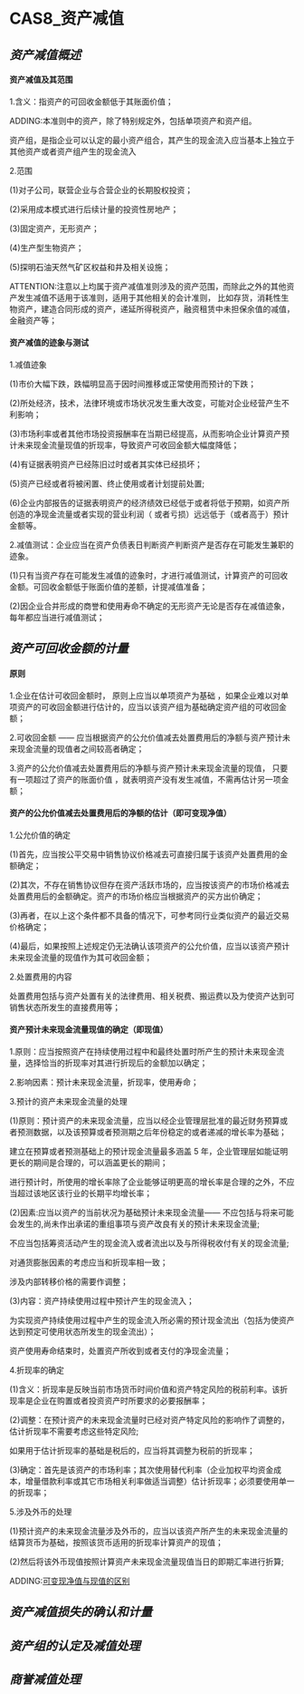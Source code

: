 # CAS8_资产减值
## *资产减值概述*
#### 资产减值及其范围
1.含义：指资产的可回收金额低于其账面价值；

ADDING:本准则中的资产，除了特别规定外，包括单项资产和资产组。

资产组，是指企业可以认定的最小资产组合，其产生的现金流入应当基本上独立于其他资产或者资产组产生的现金流入

2.范围

   (1)对子公司，联营企业与合营企业的长期股权投资；
  
   (2)采用成本模式进行后续计量的投资性房地产；
  
   (3)固定资产，无形资产；
  
   (4)生产型生物资产；
  
   (5)探明石油天然气矿区权益和井及相关设施；

ATTENTION:注意以上均属于资产减值准则涉及的资产范围，而除此之外的其他资产发生减值不适用于该准则，适用于其他相关的会计准则，
比如存货，消耗性生物资产，建造合同形成的资产，递延所得税资产，融资租赁中未担保余值的减值，金融资产等；
#### 资产减值的迹象与测试
1.减值迹象

   (1)市价大幅下跌，跌幅明显高于因时间推移或正常使用而预计的下跌；
  
   (2)所处经济，技术，法律环境或市场状况发生重大改变，可能对企业经营产生不利影响；
  
   (3)市场利率或者其他市场投资报酬率在当期已经提高，从而影响企业计算资产预计未来现金流量现值的折现率，导致资产可收回金额大幅度降低；
  
   (4)有证据表明资产已经陈旧过时或者其实体已经损坏；
  
   (5)资产已经或者将被闲置、终止使用或者计划提前处置;
  
   (6)企业内部报告的证据表明资产的经济绩效已经低于或者将低于预期，如资产所创造的净现金流量或者实现的营业利润（ 或者亏损）远远低于（或者高于）预计金额等。

2.减值测试：企业应当在资产负债表日判断资产判断资产是否存在可能发生兼职的迹象。

   (1)只有当资产存在可能发生减值的迹象时，才进行减值测试，计算资产的可回收金额。可回收金额低于账面价值的差额，计提减值准备；

   (2)因企业合并形成的商誉和使用寿命不确定的无形资产无论是否存在减值迹象，每年都应当进行减值测试；
   
## *资产可回收金额的计量*
#### 原则
1.企业在估计可收回金额时， 原则上应当以单项资产为基础 ，如果企业难以对单项资产的可收回金额进行估计的，应当以该资产组为基础确定资产组的可收回金额；

2.可收回金额 —— 应当根据资产的公允价值减去处置费用后的净额与资产预计未来现金流量的现值者之间较高者确定；

3.资产的公允价值减去处置费用后的净额与资产预计未来现金流量的现值， 只要有一项超过了资产的账面价值 ，就表明资产没有发生减值，不需再估计另一项金额；
#### 资产的公允价值减去处置费用后的净额的估计（即可变现净值）
1.公允价值的确定

   (1)首先，应当按公平交易中销售协议价格减去可直接归属于该资产处置费用的金额确定；

   (2)其次，不存在销售协议但存在资产活跃市场的，应当按该资产的市场价格减去处置费用后的金额确定。资产的市场价格应当根据资产的买方出价确定；

   (3)再者，在以上这个条件都不具备的情况下，可参考同行业类似资产的最近交易价格确定；

   (4)最后，如果按照上述规定仍无法确认该项资产的公允价值，应当以该资产预计未来现金流量的现值作为其可收回金额；

2.处置费用的内容

处置费用包括与资产处置有关的法律费用、相关税费、搬运费以及为使资产达到可销售状态所发生的直接费用等；
#### 资产预计未来现金流量现值的确定（即现值）
1.原则：应当按照资产在持续使用过程中和最终处置时所产生的预计未来现金流量，选择恰当的折现率对其进行折现后的金额加以确定；

2.影响因素：预计未来现金流量，折现率，使用寿命；

3.预计的资产未来现金流量的处理

   (1)原则：预计资产的未来现金流量，应当以经企业管理层批准的最近财务预算或者预测数据，以及该预算或者预测期之后年份稳定的或者递减的增长率为基础；

   建立在预算或者预测基础上的预计现金流量最多涵盖 5 年，企业管理层如能证明更长的期间是合理的，可以涵盖更长的期间；

   进行预计时，所使用的增长率除了企业能够证明更高的增长率是合理的之外，不应当超过该地区该行业的长期平均增长率；

   (2)因素:应当以资产的当前状况为基础预计未来现金流量—— 不应包括与将来可能会发生的,尚未作出承诺的重组事项与资产改良有关的预计未来现金流量;

   不应当包括筹资活动产生的现金流入或者流出以及与所得税收付有关的现金流量;

   对通货膨胀因素的考虑应当和折现率相一致；

   涉及内部转移价格的需要作调整；

   (3)内容：资产持续使用过程中预计产生的现金流入；

   为实现资产持续使用过程中产生的现金流入所必需的预计现金流出（包括为使资产达到预定可使用状态所发生的现金流出）；

   资产使用寿命结束时，处置资产所收到或者支付的净现金流量；

4.折现率的确定

   (1)含义：折现率是反映当前市场货币时间价值和资产特定风险的税前利率。该折现率是企业在购置或者投资资产时所要求的必要报酬率；

   (2)调整：在预计资产的未来现金流量时已经对资产特定风险的影响作了调整的，估计折现率不需要考虑这些特定风险;

   如果用于估计折现率的基础是税后的，应当将其调整为税前的折现率；

   (3)确定：首先是该资产的市场利率；其次使用替代利率（企业加权平均资金成本，增量借款利率或其它市场相关利率做适当调整）估计折现率；必须要使用单一的折现率；

5.涉及外币的处理

   (1)预计资产的未来现金流量涉及外币的，应当以该资产所产生的未来现金流量的结算货币为基础，按照该货币适用的折现率计算资产的现值；
   
   (2)然后将该外币现值按照计算资产未来现金流量现值当日的即期汇率进行折算;

ADDING:[可变现净值与现值的区别](https://zhidao.baidu.com/question/455336741.html)

## *资产减值损失的确认和计量*
## *资产组的认定及减值处理*
## *商誉减值处理*